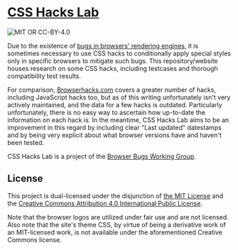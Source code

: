 # [CSS Hacks Lab](http://browser-bugs.github.io/css-hacks)
![MIT OR CC-BY-4.0](https://img.shields.io/badge/license-MIT_or_CC--BY--4.0-blue.svg "MIT OR CC-BY-4.0")

Due to the existence of [bugs in browsers' rendering engines](http://browserbu.gs), it is sometimes necessary to use CSS hacks to conditionally apply special styles only in specific browsers to mitigate such bugs. This repository/website houses research on some CSS hacks, including testcases and thorough compatibility test results.

For comparison, [Browserhacks.com](http://browserhacks.com) covers a greater number of hacks, including JavaScript hacks too, but as of this writing unfortunately isn't very actively maintained, and the data for a few hacks is outdated. Particularly unfortunately, there is no easy way to ascertain how up-to-date the information on each hack is. In the meantime, CSS Hacks Lab aims to be an improvement in this regard by including clear "Last updated" datestamps and by being very explicit about what browser versions have and haven't been tested.

CSS Hacks Lab is a project of the [Browser Bugs Working Group](http://browserbu.gs).

## License
This project is dual-licensed under the disjunction of [the MIT License](https://github.com/browser-bugs/css-hacks/blob/gh-pages/LICENSE-MIT.txt) and the [Creative Commons Attribution 4.0 International Public License](https://github.com/browser-bugs/css-hacks/blob/gh-pages/LICENSE-CC-BY.txt).

Note that the browser logos are utilized under fair use and are not licensed. Also note that the site's theme CSS, by virtue of being a derivative work of an MIT-licensed work, is not available under the aforementioned Creative Commons license.
